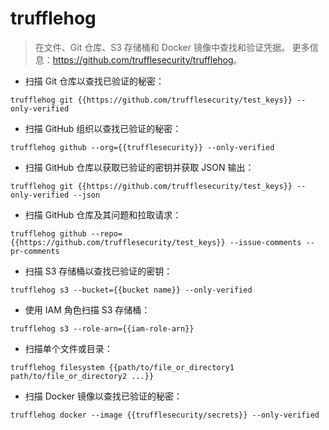 # trufflehog

> 在文件、Git 仓库、S3 存储桶和 Docker 镜像中查找和验证凭据。
> 更多信息：<https://github.com/trufflesecurity/trufflehog>。

- 扫描 Git 仓库以查找已验证的秘密：

`trufflehog git {{https://github.com/trufflesecurity/test_keys}} --only-verified`

- 扫描 GitHub 组织以查找已验证的秘密：

`trufflehog github --org={{trufflesecurity}} --only-verified`

- 扫描 GitHub 仓库以获取已验证的密钥并获取 JSON 输出：

`trufflehog git {{https://github.com/trufflesecurity/test_keys}} --only-verified --json`

- 扫描 GitHub 仓库及其问题和拉取请求：

`trufflehog github --repo={{https://github.com/trufflesecurity/test_keys}} --issue-comments --pr-comments`

- 扫描 S3 存储桶以查找已验证的密钥：

`trufflehog s3 --bucket={{bucket name}} --only-verified`

- 使用 IAM 角色扫描 S3 存储桶：

`trufflehog s3 --role-arn={{iam-role-arn}}`

- 扫描单个文件或目录：

`trufflehog filesystem {{path/to/file_or_directory1 path/to/file_or_directory2 ...}}`

- 扫描 Docker 镜像以查找已验证的秘密：

`trufflehog docker --image {{trufflesecurity/secrets}} --only-verified`